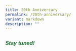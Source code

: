```yaml
---
title: 20th Anniversary
permalink: /20th-anniversary/
variant: markdown
description: ""
---
```

<h6 style="color:#0B6623;font-family:sans-serif;font-weight:bold;margin-top:30px;"><strong style="font-family:sans-serif;font-size:17px;color:#0B6623;">Stay tuned!</strong></h6>
